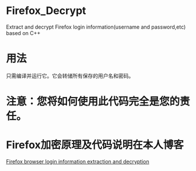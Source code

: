 # Firefox_Decrypt
Extract and decrypt Firefox login information(username and password,etc) based on C++

# 用法
只需编译并运行它。它会转储所有保存的用户名和密码。

# 注意：您将如何使用此代码完全是您的责任。

# Firefox加密原理及代码说明在本人博客
[Firefox browser login information extraction and decryption](https://www.shangzg.top/c++/technology/Firefox-browser-login-information-extraction-and-decryption.html)
